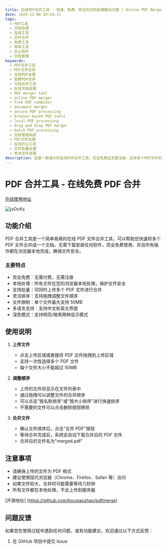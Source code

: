 ```yaml
---
title: 在线PDF合并工具 - 快速、免费、安全的文档处理解决方案 | Online PDF Merger Tool
date: 2024-12-06 19:54:11
tags:
  - PDF工具
  - 文档处理
  - 在线工具
  - 文件合并
  - 免费工具
  - 效率工具
  - 办公软件
  - 文档管理
keywords:
  - PDF合并工具
  - PDF文件合并
  - 在线PDF处理
  - 免费PDF合并
  - 文档合并工具
  - 在线文档处理
  - PDF merger tool
  - online PDF merger
  - free PDF combiner
  - document merger
  - secure PDF processing
  - browser-based PDF tools
  - local PDF processing
  - drag and drop PDF merger
  - batch PDF processing
  - 文档管理系统
  - PDF文件处理
  - 在线办公工具
  - 文件批量处理
  - 本地文件处理
description: 这是一款强大的在线PDF合并工具，完全免费且无需注册。支持多个PDF文件的快速合并，所有处理都在浏览器本地完成，确保文件安全。支持批量上传、灵活排序、深色模式等功能，单文件最大支持50MB。工具操作简单直观，通过拖拽即可调整合并顺序，适合办公、学习等场景使用。This powerful online PDF merger tool is completely free and requires no registration. It supports quick merging of multiple PDF files with all processing done locally in your browser for maximum security. Features include batch upload, flexible sorting, dark mode, and support for files up to 50MB. The tool is intuitive with drag-and-drop functionality, perfect for office work and academic use.
---
```


# PDF 合并工具 - 在线免费 PDF 合并

[在线使用地址](https://merge-pdf.cdtools.click)

![jvOcKs](https://cdn.jsdelivr.net/gh/houxiaozhao/imageLibrary@master/uPic/2024/12/06/jvOcKs.png)

## 功能介绍

PDF 合并工具是一个简单易用的在线 PDF 文件合并工具，可以帮助您快速将多个 PDF 文件合并成一个文档。无需下载安装任何软件，完全免费使用，并且所有操作都在浏览器本地完成，确保文件安全。

### 主要特点

- 完全免费：无需付费，无需注册
- 本地处理：所有文件在您的浏览器本地处理，保护文件安全
- 支持批量：可同时上传多个 PDF 文件进行合并
- 灵活排序：支持拖拽调整文件顺序
- 文件限制：单个文件最大支持 50MB
- 多语言支持：支持中文和英文界面
- 深色模式：支持明亮/暗黑两种显示模式

## 使用说明

1. **上传文件**

   - 点击上传区域或直接将 PDF 文件拖拽到上传区域
   - 支持一次性选择多个 PDF 文件
   - 每个文件大小不能超过 50MB

2. **调整顺序**

   - 上传的文件将显示在文件列表中
   - 通过拖拽可以调整文件的合并顺序
   - 可以点击"按名称排序"或"按大小排序"进行快速排序
   - 不需要的文件可以点击删除按钮移除

3. **合并文件**
   - 确认文件顺序后，点击"合并 PDF"按钮
   - 等待合并完成后，系统会自动下载合并后的 PDF 文件
   - 合并后的文件名为"merged.pdf"

## 注意事项

- 请确保上传的文件为 PDF 格式
- 建议使用现代浏览器（Chrome、Firefox、Safari 等）访问
- 如果文件较大，合并时可能需要等待几秒钟
- 所有文件都在本地处理，不会上传到服务器

[开源地址] (https://github.com/houxiaozhao/pdfmerge)

## 问题反馈

如果您在使用过程中遇到任何问题，或有功能建议，欢迎通过以下方式反馈：

1. 在 GitHub 项目中提交 Issue
